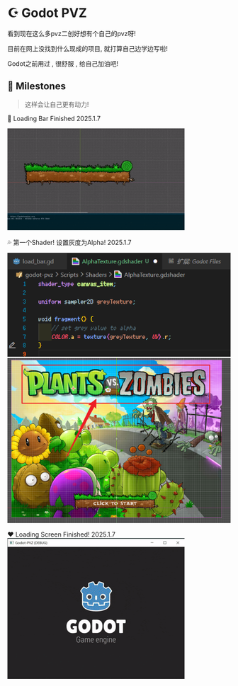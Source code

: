# ☪ Godot PVZ

看到现在这么多pvz二创好想有个自己的pvz呀!

目前在网上没找到什么现成的项目, 就打算自己边学边写啦!

Godot之前用过 , 很舒服 , 给自己加油吧!

## 💟 Milestones

> 这样会让自己更有动力!

🍕 Loading Bar Finished 2025.1.7

![./static/Loading_Bar_Finished-2025.1.7](./static/Loading_Bar_Finished-2025.1.7.gif)

💦 第一个Shader! 设置灰度为Alpha! 2025.1.7

![static/My-First-Shader-2025.1.7.png](static/My-First-Shader-2025.1.7.png)
![static/My-First-Shader-InGame-2025.1.7.png](static/My-First-Shader-InGame-2025.1.7.png)

❤ Loading Screen Finished! 2025.1.7
![static/Loading-Screen-Finished-2025.1.7.gif](static/Loading-Screen-Finished-2025.1.7.gif)
